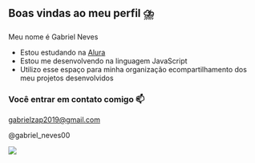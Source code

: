 ## Boas vindas ao meu perfil ⛈️

Meu nome é Gabriel Neves

- Estou estudando na [Alura](https://www.alura.com.br)
- Estou me desenvolvendo na linguagem JavaScript
- Utilizo esse espaço para minha organização ecompartilhamento dos meu projetos desenvolvidos

 ### Você entrar em contato comigo 📫

 gabrielzap2019@gmail.com
 
 @gabriel_neves00

![]( https://media1.tenor.com/m/CfgU30sl8SoAAAAd/heatblast.gif)
 
